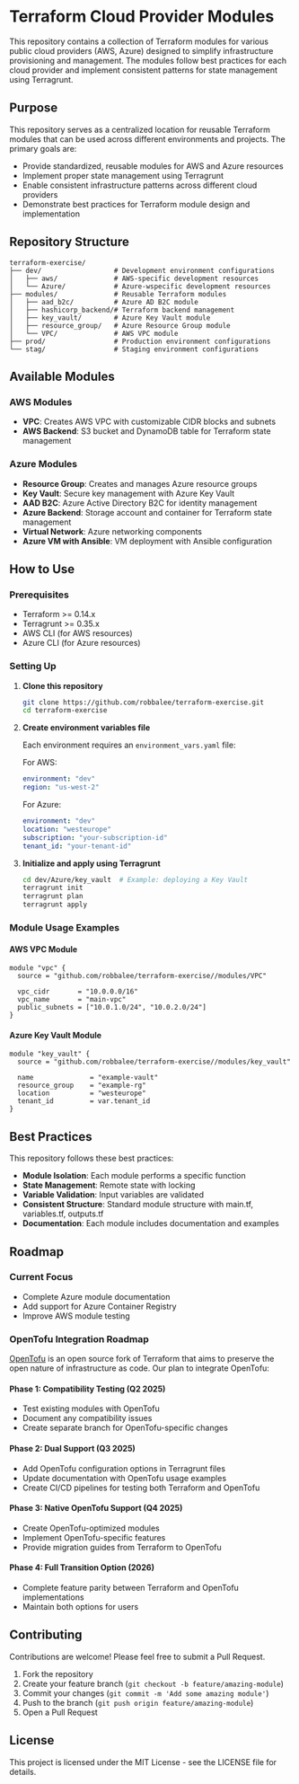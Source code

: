 # Terraform Cloud Provider Modules

This repository contains a collection of Terraform modules for various public cloud providers (AWS, Azure) designed to simplify infrastructure provisioning and management. The modules follow best practices for each cloud provider and implement consistent patterns for state management using Terragrunt.

## Purpose

This repository serves as a centralized location for reusable Terraform modules that can be used across different environments and projects. The primary goals are:

- Provide standardized, reusable modules for AWS and Azure resources
- Implement proper state management using Terragrunt
- Enable consistent infrastructure patterns across different cloud providers
- Demonstrate best practices for Terraform module design and implementation

## Repository Structure

```
terraform-exercise/
├── dev/                  # Development environment configurations
│   ├── aws/              # AWS-specific development resources
│   └── Azure/            # Azure-wspecific development resources
├── modules/              # Reusable Terraform modules
│   ├── aad_b2c/          # Azure AD B2C module
│   ├── hashicorp_backend/# Terraform backend management
│   ├── key_vault/        # Azure Key Vault module
│   ├── resource_group/   # Azure Resource Group module
│   └── VPC/              # AWS VPC module
├── prod/                 # Production environment configurations
└── stag/                 # Staging environment configurations
```

## Available Modules

### AWS Modules
- **VPC**: Creates AWS VPC with customizable CIDR blocks and subnets
- **AWS Backend**: S3 bucket and DynamoDB table for Terraform state management

### Azure Modules
- **Resource Group**: Creates and manages Azure resource groups
- **Key Vault**: Secure key management with Azure Key Vault
- **AAD B2C**: Azure Active Directory B2C for identity management
- **Azure Backend**: Storage account and container for Terraform state management
- **Virtual Network**: Azure networking components
- **Azure VM with Ansible**: VM deployment with Ansible configuration

## How to Use

### Prerequisites

- Terraform >= 0.14.x
- Terragrunt >= 0.35.x
- AWS CLI (for AWS resources)
- Azure CLI (for Azure resources)

### Setting Up

1. **Clone this repository**

   ```bash
   git clone https://github.com/robbalee/terraform-exercise.git
   cd terraform-exercise
   ```

2. **Create environment variables file**

   Each environment requires an `environment_vars.yaml` file:

   For AWS:
   ```yaml
   environment: "dev"
   region: "us-west-2"
   ```

   For Azure:
   ```yaml
   environment: "dev"
   location: "westeurope"
   subscription: "your-subscription-id"
   tenant_id: "your-tenant-id"
   ```

3. **Initialize and apply using Terragrunt**

   ```bash
   cd dev/Azure/key_vault  # Example: deploying a Key Vault
   terragrunt init
   terragrunt plan
   terragrunt apply
   ```

### Module Usage Examples

#### AWS VPC Module

```hcl
module "vpc" {
  source = "github.com/robbalee/terraform-exercise//modules/VPC"
  
  vpc_cidr       = "10.0.0.0/16"
  vpc_name       = "main-vpc"
  public_subnets = ["10.0.1.0/24", "10.0.2.0/24"]
}
```

#### Azure Key Vault Module

```hcl
module "key_vault" {
  source = "github.com/robbalee/terraform-exercise//modules/key_vault"
  
  name              = "example-vault"
  resource_group    = "example-rg"
  location          = "westeurope"
  tenant_id         = var.tenant_id
}
```

## Best Practices

This repository follows these best practices:

- **Module Isolation**: Each module performs a specific function
- **State Management**: Remote state with locking
- **Variable Validation**: Input variables are validated
- **Consistent Structure**: Standard module structure with main.tf, variables.tf, outputs.tf
- **Documentation**: Each module includes documentation and examples

## Roadmap

### Current Focus
- Complete Azure module documentation
- Add support for Azure Container Registry
- Improve AWS module testing

### OpenTofu Integration Roadmap

[OpenTofu](https://opentofu.org/) is an open source fork of Terraform that aims to preserve the open nature of infrastructure as code. Our plan to integrate OpenTofu:

#### Phase 1: Compatibility Testing (Q2 2025)
- Test existing modules with OpenTofu
- Document any compatibility issues
- Create separate branch for OpenTofu-specific changes

#### Phase 2: Dual Support (Q3 2025)
- Add OpenTofu configuration options in Terragrunt files
- Update documentation with OpenTofu usage examples
- Create CI/CD pipelines for testing both Terraform and OpenTofu

#### Phase 3: Native OpenTofu Support (Q4 2025)
- Create OpenTofu-optimized modules
- Implement OpenTofu-specific features
- Provide migration guides from Terraform to OpenTofu

#### Phase 4: Full Transition Option (2026)
- Complete feature parity between Terraform and OpenTofu implementations
- Maintain both options for users

## Contributing

Contributions are welcome! Please feel free to submit a Pull Request.

1. Fork the repository
2. Create your feature branch (`git checkout -b feature/amazing-module`)
3. Commit your changes (`git commit -m 'Add some amazing module'`)
4. Push to the branch (`git push origin feature/amazing-module`)
5. Open a Pull Request

## License

This project is licensed under the MIT License - see the LICENSE file for details.
